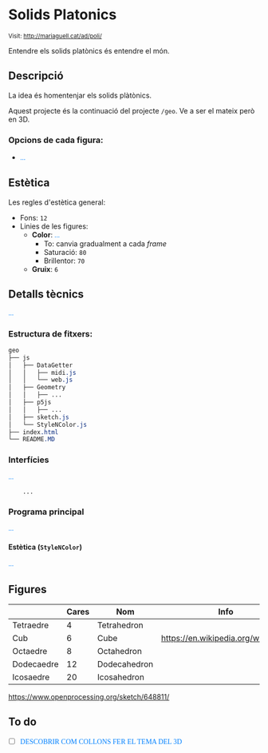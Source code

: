 # Solids Platonics

<style>n{color:#0080ff;font-family:"Segoe Print"}</style>

<small>Visit: http://mariaguell.cat/ad/poli/</small>

Entendre els solids platònics és entendre el món.

## Descripció

La idea és homentenjar els solids plàtònics.

Aquest projecte és la continuació del projecte `/geo`. Ve a ser el mateix però en 3D.

### Opcions de cada figura:

* <n>...</n>

## Estètica

Les regles d'estètica general:

* Fons: `12`
* Linies de les figures:
	* **Color**: <n>...</n>
		* To: canvia gradualment a cada *frame*
		* Saturació: `80`
		* Brillentor: `70`
	* **Gruix**: `6`

## Detalls tècnics

<n>...</n>

### Estructura de fitxers:

```css
geo
├── js
│   ├── DataGetter
│   │   ├── midi.js
│   │   └── web.js
│   ├── Geometry
│   │   ├── ...
│   ├── p5js
│   │   ├── ...
│   ├── sketch.js
│   └── StyleNColor.js
├── index.html
└── README.MD
```

### Interfícies

<n>...</n>

```mermaid
	...
```

### Programa principal

<n>...</n>

#### Estètica (`StyleNColor`)

<n>...</n>

## Figures

|            | Cares |      Nom      |                Info                |
|------------|-------|---------------|------------------------------------|
| Tetraedre  | 4     | Tetrahedron   |                                    |
| Cub        | 6     | Cube          | https://en.wikipedia.org/wiki/Cube |
| Octaedre   | 8     | Octahedron    |                                    |
| Dodecaedre | 12    | Dodecahedron  |                                    |
| Icosaedre  | 20    | Icosahedron   |                                    |

https://www.openprocessing.org/sketch/648811/

## To do

* [ ] <n>DESCOBRIR COM COLLONS FER EL TEMA DEL 3D</n>